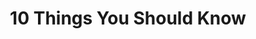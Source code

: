---
image: "/images/blog/post/blog_post5.jpg"
title: "10 Things You Should Know"
name: "JOHN DOE"
blog_date: 2015-12-28T11:00:00+05:30
comments: "68 COMMENTS"
weight: "500"
display: "display"
show: "none"
tags: [ hotel zante , holidays , zakynthos ] 
archive: "september"

text: "Lorem ipsum dolor sit amet, consectetuer adipiscing elit, sed diam nonummy nibh euismod tincidunt ut laoreet dolore magna aliquam erat volutpat. Ut wisi enim ad minim veniam, quis nostrud exerci tation ullamcorper suscipit lobortis nisl ut aliquip ex ea commodo consequat. Duis autem vel eum iriure dolor in hendrerit in vulputate velit esse molestie consequat, vel illum dolore eu feugiat nulla facilisis at vero eros et accumsan et iusto odio dignissim qui blandit praesent luptatum zzril delenit..."
content: "Lorem ipsum dolor sit amet, cons ectetuer adipiscing elit, sed diam nonummy nibh euismod tincidunt ut laoreet dolore..."
btn_url: "Read More"

archive:
  - archive_date:  2016-05-01T11:00:00+05:30
    total: "21"
    
  - archive_date:  2016-06-01T11:00:00+05:30
    total: "24"
    
  - archive_date:  2016-07-01T11:00:00+05:30
    total: "38"
    
  - archive_date:  2016-08-01T11:00:00+05:30
    total: "11"  
---